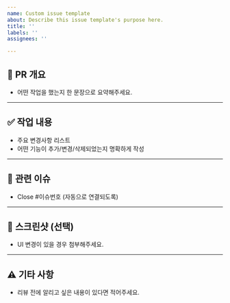 ```yaml
---
name: Custom issue template
about: Describe this issue template's purpose here.
title: ''
labels: ''
assignees: ''

---
```


## 🔀 PR 개요
- 어떤 작업을 했는지 한 문장으로 요약해주세요.

---

## ✅ 작업 내용
- 주요 변경사항 리스트
- 어떤 기능이 추가/변경/삭제되었는지 명확하게 작성

---

## 📌 관련 이슈
- Close #이슈번호 (자동으로 연결되도록)

---

## 📸 스크린샷 (선택)
- UI 변경이 있을 경우 첨부해주세요.

---

## ⚠️ 기타 사항
- 리뷰 전에 알리고 싶은 내용이 있다면 적어주세요.

